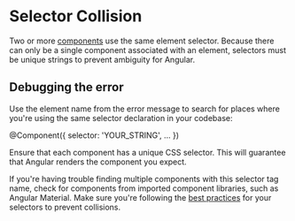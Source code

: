 # Selector Collision

<docs-video src="https://www.youtube.com/embed/z_3Z5mOm59I"/>

Two or more [components](guide/components) use the same element selector. Because there can only be a single component associated with an element, selectors must be unique strings to prevent ambiguity for Angular.

## Debugging the error

Use the element name from the error message to search for places where you're using the same selector declaration in your codebase:

<docs-code language="typescript">

@Component({
  selector: 'YOUR_STRING',
  …
})

</docs-code>

Ensure that each component has a unique CSS selector. This will guarantee that Angular renders the component you expect.

If you're having trouble finding multiple components with this selector tag name, check for components from imported component libraries, such as Angular Material. Make sure you're following the [best practices](style-guide#component-selectors) for your selectors to prevent collisions.
